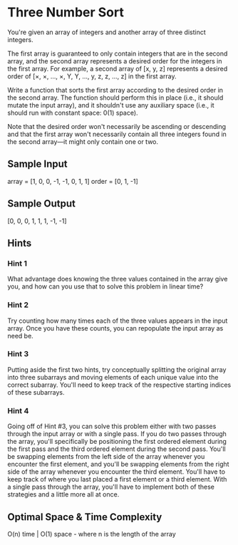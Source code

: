 # Three Number Sort


You're given an array of integers and another array of three distinct integers. 

The first array is guaranteed to only contain integers that are in the second array, 
and the second array represents a desired order for the integers in the first array. 
For example, a second array of [x, y, z] represents a desired order of
[×, ×, ..., ×, Y, Y, ..., y, z, z, ..., z] in the first array.

Write a function that sorts the first array according to the desired order in the second array.
The function should perform this in place (i.e., it should mutate the input array), and it 
shouldn't use any auxiliary space (i.e., it should run with constant space: 0(1) space).

Note that the desired order won't necessarily be ascending or descending and that the first 
array won't necessarily contain all three integers found in the second array—it might only 
contain one or two.

## Sample Input

array = [1, 0, 0, -1, -1, 0, 1, 1] 
order = [0, 1, -1]

## Sample Output
[0, 0, 0, 1, 1, 1, -1, -1]
## Hints
### Hint 1
What advantage does knowing the three values contained in the array give you, and how can you use 
that to solve this problem in linear time?

### Hint 2
Try counting how many times each of the three values appears in the input array. 
Once you have these counts, you can repopulate the input array as need be.

### Hint 3
Putting aside the first two hints, try conceptually splitting the original array into three 
subarrays and moving elements of each unique value into the correct subarray. You'll need to 
keep track of the respective starting indices of these subarrays.

### Hint 4
Going off of Hint #3, you can solve this problem either with two passes through the input array 
or with a single pass. If you do two passes through the array, you'll specifically be positioning 
the first ordered element during the first pass and the third ordered element during the second pass. 
You'll be swapping elements from the left side of the array whenever you encounter the first element, 
and you'll be swapping elements from the right side of the array whenever you encounter the third element. 
You'll have to keep track of where you last placed a first element or a third element. With a single pass 
through the array, you'll have to implement both of these strategies and a little more all at once.

## Optimal Space & Time Complexity
O(n) time | O(1) space - where n is the length of the array

